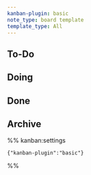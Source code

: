 ```yaml
---
kanban-plugin: basic
note_type: board template
template_type: All
---
```

## To-Do

## Doing

## Done

## Archive


%% kanban:settings
```
{"kanban-plugin":"basic"}
```
%%